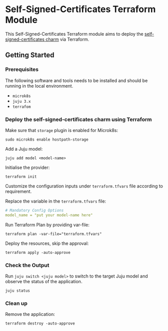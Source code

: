 # Self-Signed-Certificates Terraform Module

This Self-Signed-Certificates Terraform module aims to deploy the [self-signed-certificates charm](https://charmhub.io/self-signed-certificates?channel=latest/beta) via Terraform.

## Getting Started

### Prerequisites

The following software and tools needs to be installed and should be running in the local environment.

- `microk8s`
- `juju 3.x`
- `terrafom`

### Deploy the self-signed-certificates charm using Terraform

Make sure that `storage` plugin is enabled for Microk8s:

```console
sudo microk8s enable hostpath-storage
```

Add a Juju model:

```console
juju add model <model-name>
```

Initialise the provider:

```console
terraform init
```

Customize the configuration inputs under `terraform.tfvars` file according to requirement.

Replace the variable in the `terraform.tfvars` file:

```yaml
# Mandatory Config Options
model_name = "put your model-name here"
```

Run Terraform Plan by providing var-file:

```console
terraform plan -var-file="terraform.tfvars" 
```

Deploy the resources, skip the approval:

```console
terraform apply -auto-approve 
```

### Check the Output

Run `juju switch <juju model>` to switch to the target Juju model and observe the status of the application.

```console
juju status
```

### Clean up

Remove the application:

```console
terraform destroy -auto-approve
```
